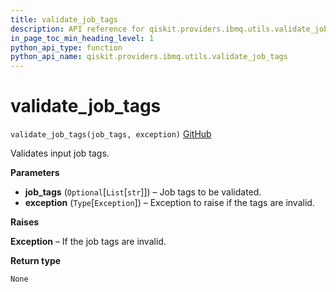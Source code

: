 ```yaml
---
title: validate_job_tags
description: API reference for qiskit.providers.ibmq.utils.validate_job_tags
in_page_toc_min_heading_level: 1
python_api_type: function
python_api_name: qiskit.providers.ibmq.utils.validate_job_tags
---
```


# validate\_job\_tags

<span id="qiskit.providers.ibmq.utils.validate_job_tags" />

`validate_job_tags(job_tags, exception)` [GitHub](https://github.com/qiskit/qiskit-ibmq-provider/tree/stable/0.7/qiskit/providers/ibmq/utils/utils.py "view source code")

Validates input job tags.

**Parameters**

*   **job\_tags** (`Optional`\[`List`\[`str`]]) – Job tags to be validated.
*   **exception** (`Type`\[`Exception`]) – Exception to raise if the tags are invalid.

**Raises**

**Exception** – If the job tags are invalid.

**Return type**

`None`

